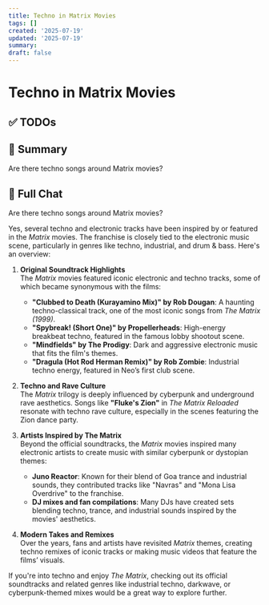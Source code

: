 ```yaml
---
title: Techno in Matrix Movies
tags: []
created: '2025-07-19'
updated: '2025-07-19'
summary:
draft: false
---
```


# Techno in Matrix Movies

## ✅ TODOs


## 📌 Summary
Are there techno songs around Matrix movies?

## 🧠 Full Chat


Are there techno songs around Matrix movies?



Yes, several techno and electronic tracks have been inspired by or featured in the *Matrix* movies. The franchise is closely tied to the electronic music scene, particularly in genres like techno, industrial, and drum & bass. Here's an overview:

1. **Original Soundtrack Highlights**  
   The *Matrix* movies featured iconic electronic and techno tracks, some of which became synonymous with the films:
   - **"Clubbed to Death (Kurayamino Mix)" by Rob Dougan**: A haunting techno-classical track, one of the most iconic songs from *The Matrix (1999)*. 
   - **"Spybreak! (Short One)" by Propellerheads**: High-energy breakbeat techno, featured in the famous lobby shootout scene.
   - **"Mindfields" by The Prodigy**: Dark and aggressive electronic music that fits the film's themes.
   - **"Dragula (Hot Rod Herman Remix)" by Rob Zombie**: Industrial techno energy, featured in Neo’s first club scene.

2. **Techno and Rave Culture**  
   The *Matrix* trilogy is deeply influenced by cyberpunk and underground rave aesthetics. Songs like **"Fluke's Zion"** in *The Matrix Reloaded* resonate with techno rave culture, especially in the scenes featuring the Zion dance party.

3. **Artists Inspired by The Matrix**  
   Beyond the official soundtracks, the *Matrix* movies inspired many electronic artists to create music with similar cyberpunk or dystopian themes:
   - **Juno Reactor**: Known for their blend of Goa trance and industrial sounds, they contributed tracks like "Navras" and "Mona Lisa Overdrive" to the franchise.
   - **DJ mixes and fan compilations**: Many DJs have created sets blending techno, trance, and industrial sounds inspired by the movies' aesthetics.

4. **Modern Takes and Remixes**  
   Over the years, fans and artists have revisited *Matrix* themes, creating techno remixes of iconic tracks or making music videos that feature the films’ visuals.

If you're into techno and enjoy *The Matrix*, checking out its official soundtracks and related genres like industrial techno, darkwave, or cyberpunk-themed mixes would be a great way to explore further.